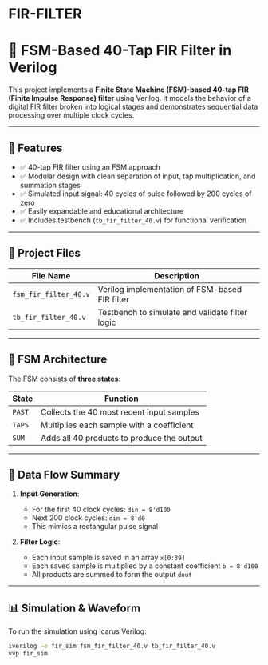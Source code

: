 # FIR-FILTER

# 🧮 FSM-Based 40-Tap FIR Filter in Verilog

This project implements a **Finite State Machine (FSM)-based 40-tap FIR (Finite Impulse Response) filter** using Verilog. It models the behavior of a digital FIR filter broken into logical stages and demonstrates sequential data processing over multiple clock cycles.

---

## 🚀 Features

- ✅ 40-tap FIR filter using an FSM approach
- ✅ Modular design with clean separation of input, tap multiplication, and summation stages
- ✅ Simulated input signal: 40 cycles of pulse followed by 200 cycles of zero
- ✅ Easily expandable and educational architecture
- ✅ Includes testbench (`tb_fir_filter_40.v`) for functional verification

---

## 📂 Project Files

| File Name             | Description                                     |
|----------------------|-------------------------------------------------|
| `fsm_fir_filter_40.v`| Verilog implementation of FSM-based FIR filter  |
| `tb_fir_filter_40.v` | Testbench to simulate and validate filter logic |

---

## 🧠 FSM Architecture

The FSM consists of **three states**:

| State   | Function                                 |
|---------|------------------------------------------|
| `PAST`  | Collects the 40 most recent input samples|
| `TAPS`  | Multiplies each sample with a coefficient|
| `SUM`   | Adds all 40 products to produce the output|

---

## 🔁 Data Flow Summary

1. **Input Generation**:
   - For the first 40 clock cycles: `din = 8'd100`
   - Next 200 clock cycles: `din = 8'd0`
   - This mimics a rectangular pulse signal

2. **Filter Logic**:
   - Each input sample is saved in an array `x[0:39]`
   - Each saved sample is multiplied by a constant coefficient `b = 8'd100`
   - All products are summed to form the output `dout`

---

## 📊 Simulation & Waveform

To run the simulation using Icarus Verilog:

```bash
iverilog -o fir_sim fsm_fir_filter_40.v tb_fir_filter_40.v
vvp fir_sim
